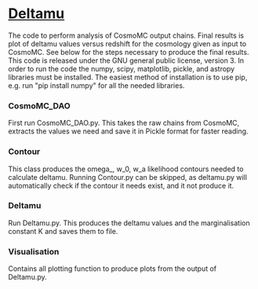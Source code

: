 # [Deltamu](https://github.com/per-andersen/Deltamu)
The code to perform analysis of CosmoMC output chains. Final results is plot of deltamu values versus redshift for the cosmology given as input to CosmoMC. See below for the steps necessary to produce the final results. This code is released under the GNU general public license, version 3. In order to run the code the numpy, scipy, matplotlib, pickle, and astropy libraries must be installed. The easiest method of installation is to use pip, e.g. run "pip install numpy" for all the needed libraries. 

### CosmoMC_DAO
First run CosmoMC_DAO.py. This takes the raw chains from CosmoMC, extracts the values we need and save it in Pickle format for faster reading.

### Contour
This class produces the omega_, w_0, w_a likelihood contours needed to calculate deltamu. Running Contour.py can be skipped, as deltamu.py will automatically check if the contour it needs exist, and it not produce it.

### Deltamu
Run Deltamu.py. This produces the deltamu values and the marginalisation constant K and saves them to file.

### Visualisation
Contains all plotting function to produce plots from the output of Deltamu.py.